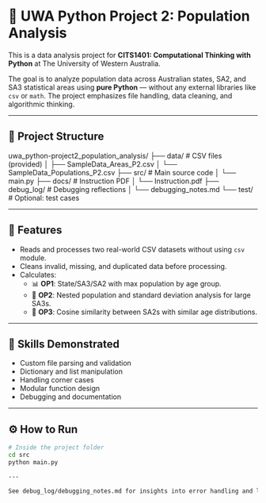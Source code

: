 # 🧮 UWA Python Project 2: Population Analysis

This is a data analysis project for **CITS1401: Computational Thinking with Python** at The University of Western Australia.

The goal is to analyze population data across Australian states, SA2, and SA3 statistical areas using **pure Python** — without any external libraries like `csv` or `math`. The project emphasizes file handling, data cleaning, and algorithmic thinking.

---

## 📁 Project Structure

uwa_python-project2_population_analysis/
├── data/ # CSV files (provided)
│ ├── SampleData_Areas_P2.csv
│ └── SampleData_Populations_P2.csv
├── src/ # Main source code
│ └── main.py
├── docs/ # Instruction PDF
│ └── Instruction.pdf
├── debug_log/ # Debugging reflections
│ └── debugging_notes.md
└── test/ # Optional: test cases


---

## 🚀 Features

- Reads and processes two real-world CSV datasets without using `csv` module.
- Cleans invalid, missing, and duplicated data before processing.
- Calculates:
  - 📊 **OP1**: State/SA3/SA2 with max population by age group.
  - 🧮 **OP2**: Nested population and standard deviation analysis for large SA3s.
  - 🔎 **OP3**: Cosine similarity between SA2s with similar age distributions.

---

## 🧠 Skills Demonstrated

- Custom file parsing and validation
- Dictionary and list manipulation
- Handling corner cases
- Modular function design
- Debugging and documentation

---

## ⚙️ How to Run

```bash
# Inside the project folder
cd src
python main.py

---

See debug_log/debugging_notes.md for insights into error handling and learning from mistakes during development.
